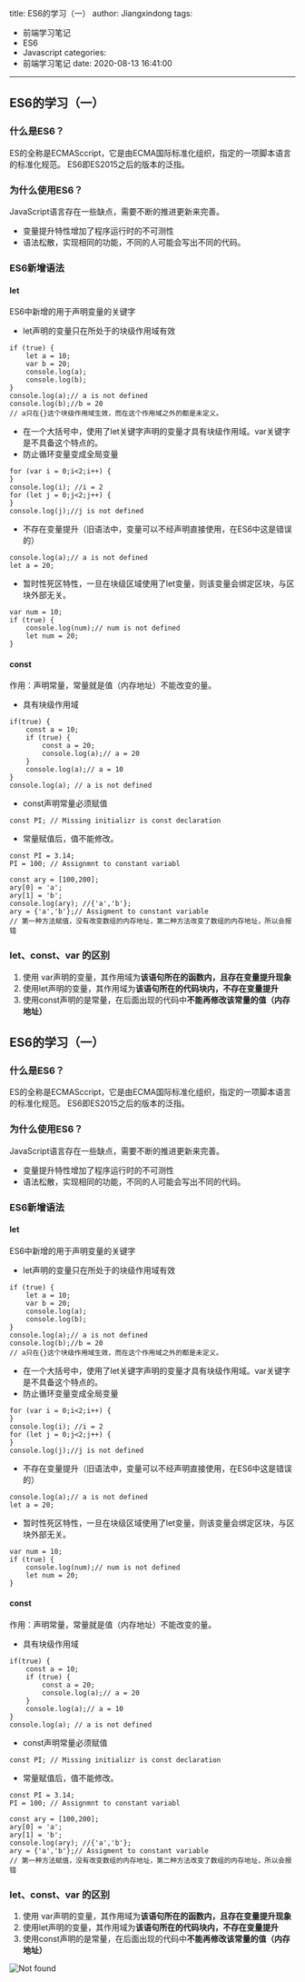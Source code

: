 title: ES6的学习（一）
author: Jiangxindong
tags:
  - 前端学习笔记
  - ES6
  - Javascript
categories:
  - 前端学习笔记
date: 2020-08-13 16:41:00
---
##  ES6的学习（一）
### 什么是ES6？
ES的全称是ECMASccript，它是由ECMA国际标准化组织，指定的一项脚本语言的标准化规范。
ES6即ES2015之后的版本的泛指。

### 为什么使用ES6？
JavaScript语言存在一些缺点，需要不断的推进更新来完善。
* 变量提升特性增加了程序运行时的不可测性
* 语法松散，实现相同的功能，不同的人可能会写出不同的代码。

### ES6新增语法
#### let
ES6中新增的用于声明变量的关键字
* let声明的变量只在所处于的块级作用域有效

```
if (true) {
    let a = 10;
    var b = 20;
    console.log(a);
    console.log(b);
}
console.log(a);// a is not defined
console.log(b);//b = 20
// a只在{}这个块级作用域生效，而在这个作用域之外的都是未定义。
```

* 在一个大括号中，使用了let关键字声明的变量才具有块级作用域。var关键字是不具备这个特点的。
* 防止循环变量变成全局变量

```
for (var i = 0;i<2;i++) {
}
console.log(i); //i = 2
for (let j = 0;j<2;j++) {
}
console.log(j);//j is not defined
```

* 不存在变量提升（旧语法中，变量可以不经声明直接使用，在ES6中这是错误的）

```
console.log(a);// a is not defined
let a = 20;
```

* 暂时性死区特性，一旦在块级区域使用了let变量，则该变量会绑定区块，与区块外部无关。

```
var num = 10;
if (true) {
    console.log(num);// num is not defined
    let num = 20;
}
```

#### const
作用：声明常量，常量就是值（内存地址）不能改变的量。
* 具有块级作用域

```
if(true) {
    const a = 10;
    if (true) {
        const a = 20;
        console.log(a);// a = 20
    }
    console.log(a);// a = 10
}
console.log(a); // a is not defined
```

* const声明常量必须赋值

```
const PI; // Missing initializr is const declaration
```

* 常量赋值后，值不能修改。

```
const PI = 3.14;
PI = 100; // Assignmnt to constant variabl

const ary = [100,200];
ary[0] = 'a';
ary[1] = 'b';
console.log(ary); //{'a','b'};
ary = {'a','b'};// Assigment to constant variable
// 第一种方法赋值，没有改变数组的内存地址，第二种方法改变了数组的内存地址，所以会报错
```

### let、const、var 的区别
1. 使用 var声明的变量，其作用域为**该语句所在的函数内，且存在变量提升现象**
2. 使用let声明的变量，其作用域为**该语句所在的代码块内，不存在变量提升**
3. 使用const声明的是常量，在后面出现的代码中**不能再修改该常量的值（内存地址）**

##  ES6的学习（一）
### 什么是ES6？

ES的全称是ECMASccript，它是由ECMA国际标准化组织，指定的一项脚本语言的标准化规范。
ES6即ES2015之后的版本的泛指。

### 为什么使用ES6？
JavaScript语言存在一些缺点，需要不断的推进更新来完善。
* 变量提升特性增加了程序运行时的不可测性
* 语法松散，实现相同的功能，不同的人可能会写出不同的代码。

### ES6新增语法
#### let
ES6中新增的用于声明变量的关键字
* let声明的变量只在所处于的块级作用域有效

```
if (true) {
    let a = 10;
    var b = 20;
    console.log(a);
    console.log(b);
}
console.log(a);// a is not defined
console.log(b);//b = 20
// a只在{}这个块级作用域生效，而在这个作用域之外的都是未定义。
```

* 在一个大括号中，使用了let关键字声明的变量才具有块级作用域。var关键字是不具备这个特点的。
* 防止循环变量变成全局变量

```
for (var i = 0;i<2;i++) {
}
console.log(i); //i = 2
for (let j = 0;j<2;j++) {
}
console.log(j);//j is not defined
```
* 不存在变量提升（旧语法中，变量可以不经声明直接使用，在ES6中这是错误的）

```
console.log(a);// a is not defined
let a = 20;
```

* 暂时性死区特性，一旦在块级区域使用了let变量，则该变量会绑定区块，与区块外部无关。

```
var num = 10;
if (true) {
    console.log(num);// num is not defined
    let num = 20;
}
```

#### const
作用：声明常量，常量就是值（内存地址）不能改变的量。
* 具有块级作用域

```
if(true) {
    const a = 10;
    if (true) {
        const a = 20;
        console.log(a);// a = 20
    }
    console.log(a);// a = 10
}
console.log(a); // a is not defined
```

* const声明常量必须赋值

```
const PI; // Missing initializr is const declaration
```
* 常量赋值后，值不能修改。
```
const PI = 3.14;
PI = 100; // Assignmnt to constant variabl

const ary = [100,200];
ary[0] = 'a';
ary[1] = 'b';
console.log(ary); //{'a','b'};
ary = {'a','b'};// Assigment to constant variable
// 第一种方法赋值，没有改变数组的内存地址，第二种方法改变了数组的内存地址，所以会报错
```

### let、const、var 的区别
1. 使用 var声明的变量，其作用域为**该语句所在的函数内，且存在变量提升现象**
2. 使用let声明的变量，其作用域为**该语句所在的代码块内，不存在变量提升**
3. 使用const声明的是常量，在后面出现的代码中**不能再修改该常量的值（内存地址）**

![Not found](/post-img/post-img6.png)